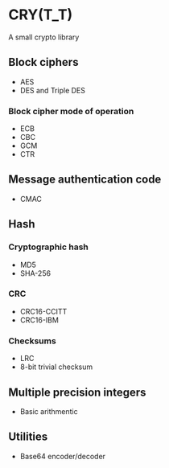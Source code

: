 CRY(T_T)
========

A small crypto library


Block ciphers
-------------

- AES
- DES and Triple DES

### Block cipher mode of operation

- ECB
- CBC
- GCM
- CTR


Message authentication code
---------------------------

- CMAC


Hash
----

### Cryptographic hash

- MD5
- SHA-256

### CRC

- CRC16-CCITT
- CRC16-IBM

### Checksums

- LRC
- 8-bit trivial checksum


Multiple precision integers
---------------------------

- Basic arithmentic


Utilities
---------

- Base64 encoder/decoder


